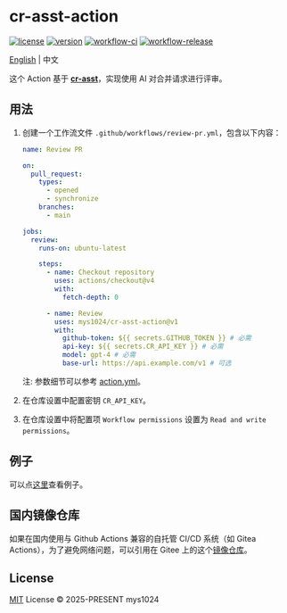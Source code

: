 # cr-asst-action

[![license](https://img.shields.io/github/license/mys1024/cr-asst-action)](./LICENSE)
[![version](https://img.shields.io/github/package-json/v/mys1024/cr-asst-action)](https://github.com/mys1024/cr-asst-action/releases)
[![workflow-ci](https://img.shields.io/github/actions/workflow/status/mys1024/cr-asst-action/ci.yml?label=ci)](https://github.com/mys1024/cr-asst-action/actions/workflows/ci.yml)
[![workflow-release](https://img.shields.io/github/actions/workflow/status/mys1024/cr-asst-action/release.yml?label=release)](https://github.com/mys1024/cr-asst-action/actions/workflows/release.yml)

[English](./README.md) | 中文

这个 Action 基于 **[cr-asst](https://github.com/mys1024/cr-asst)**，实现使用 AI 对合并请求进行评审。

## 用法

1. 创建一个工作流文件 `.github/workflows/review-pr.yml`，包含以下内容：

   ```yml
   name: Review PR

   on:
     pull_request:
       types:
         - opened
         - synchronize
       branches:
         - main

   jobs:
     review:
       runs-on: ubuntu-latest

       steps:
         - name: Checkout repository
           uses: actions/checkout@v4
           with:
             fetch-depth: 0

         - name: Review
           uses: mys1024/cr-asst-action@v1
           with:
             github-token: ${{ secrets.GITHUB_TOKEN }} # 必需
             api-key: ${{ secrets.CR_API_KEY }} # 必需
             model: gpt-4 # 必需
             base-url: https://api.example.com/v1 # 可选
   ```

   注: 参数细节可以参考 [action.yml](./action.yml)。

2. 在仓库设置中配置密钥 `CR_API_KEY`。

3. 在仓库设置中将配置项 `Workflow permissions` 设置为 `Read and write permissions`。

## 例子

可以点[这里](https://github.com/mys1024/cr-asst-action/pull/3#issuecomment-2745088468)查看例子。

## 国内镜像仓库

如果在国内使用与 Github Actions 兼容的自托管 CI/CD 系统（如 Gitea Actions），为了避免网络问题，可以引用在 Gitee 上的这个[镜像仓库](https://gitee.com/mys1024/cr-asst-action)。

## License

[MIT](./LICENSE) License &copy; 2025-PRESENT mys1024
